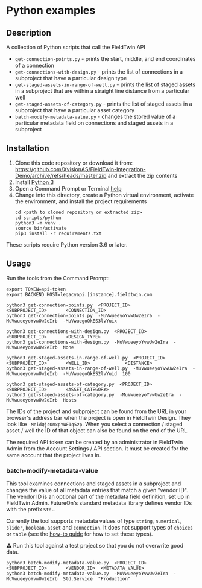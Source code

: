 # Python examples

## Description

A collection of Python scripts that call the FieldTwin API 

* `get-connection-points.py` - prints the start, middle, and end coordinates of a connection
* `get-connections-with-design.py` - prints the list of connections in a subproject
  that have a particular design type
* `get-staged-assets-in-range-of-well.py` - prints the list of staged assets in a
  subproject that are within a straight line distance from a particular well
* `get-staged-assets-of-category.py` - prints the list of staged assets in a subproject
  that have a particular asset category
* `batch-modify-metadata-value.py` - changes the stored value of a particular metadata
  field on connections and staged assets in a subproject

## Installation

1. Clone this code repository or download it from:  
   https://github.com/XvisionAS/FieldTwin-Integration-Demo/archive/refs/heads/master.zip
   and extract the zip contents
2. Install [Python 3](https://www.python.org/downloads/)
3. Open a Command Prompt or Terminal [help](https://www.lifewire.com/how-to-open-command-prompt-2618089)
4. Change into this directory, create a Python virtual environment,
   activate the environment, and install the project requirements
   ```
   cd <path to cloned repository or extracted zip>
   cd scripts/python
   python3 -m venv .
   source bin/activate
   pip3 install -r requirements.txt
   ```

These scripts require Python version 3.6 or later.

## Usage

Run the tools from the Command Prompt:

```
export TOKEN=api-token
export BACKEND_HOST=legacyapi.[instance].fieldtwin.com

python3 get-connection-points.py  <PROJECT_ID>          <SUBPROJECT_ID>       <CONNECTION_ID>
python3 get-connection-points.py  -MuVwueeyoYvwUw2eIra  -MuVwueeyoYvwUw2eIrb  -MuVwuegoQkES3lvYuix

python3 get-connections-with-design.py  <PROJECT_ID>          <SUBPROJECT_ID>       <DESIGN_TYPE>
python3 get-connections-with-design.py  -MuVwueeyoYvwUw2eIra  -MuVwueeyoYvwUw2eIrb  None

python3 get-staged-assets-in-range-of-well.py  <PROJECT_ID>          <SUBPROJECT_ID>       <WELL_ID>             <DISTANCE>
python3 get-staged-assets-in-range-of-well.py  -MuVwueeyoYvwUw2eIra  -MuVwueeyoYvwUw2eIrb  -MuVwuegoQkES2lvYuid  100

python3 get-staged-assets-of-category.py  <PROJECT_ID>          <SUBPROJECT_ID>       <ASSET_CATEGORY>
python3 get-staged-assets-of-category.py  -MuVwueeyoYvwUw2eIra  -MuVwueeyoYvwUw2eIrb  Hosts
```

The IDs of the project and subproject can be found from the URL in your browser's address
bar when the project is open in FieldTwin Design. They look like `-MeidQjcOmxpYWFIq5zp`.
When you select a connection / staged asset / well the ID of that object can also be found
on the end of the URL.

The required API token can be created by an administrator in FieldTwin Admin from the
Account Settings / API section. It must be created for the same account that the project
lives in.

### batch-modify-metadata-value

This tool examines connections and staged assets in a subproject and changes the value
of all metadata entries that match a given "vendor ID". The vendor ID is an optional
part of the metadata field definition, set up in FieldTwin Admin. FutureOn's standard
metadata library defines vendor IDs with the prefix `Std.`.

Currently the tool supports metadata values of type `string`, `numerical`, `slider`,
`boolean`, `asset` and `connection`. It does not support types of `choices` or `table`
(see the [how-to guide](../../HOWTO.md#get-and-set-metadata-values) for how to set
these types).

:warning: Run this tool against a test project so that you do not overwrite good data.

```
python3 batch-modify-metadata-value.py  <PROJECT_ID>          <SUBPROJECT_ID>       <VENDOR_ID>  <METADATA_VALUE>
python3 batch-modify-metadata-value.py  -MuVwueeyoYvwUw2eIra  -MuVwueeyoYvwUw2eIrb  Std.Service  "Production"
```
